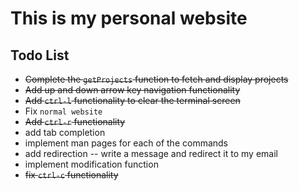 # This is my personal website

## Todo List
- ~~Complete the `getProjects` function to fetch and display projects~~
- ~~Add up and down arrow key navigation functionality~~
- ~~Add `ctrl-l` functionality to clear the terminal screen~~
- Fix `normal website`
- ~~Add `ctrl-r` functionality~~
- add tab completion
- implement man pages for each of the commands
- add redirection -- write a message and redirect it to my email
- implement modification function  
- ~~fix `ctrl-c` functionality~~

